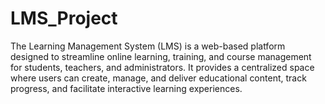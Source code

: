# LMS_Project
The Learning Management System (LMS) is a web-based platform designed to streamline online learning, training, and course management for students, teachers, and administrators. It provides a centralized space where users can create, manage, and deliver educational content, track progress, and facilitate interactive learning experiences.
